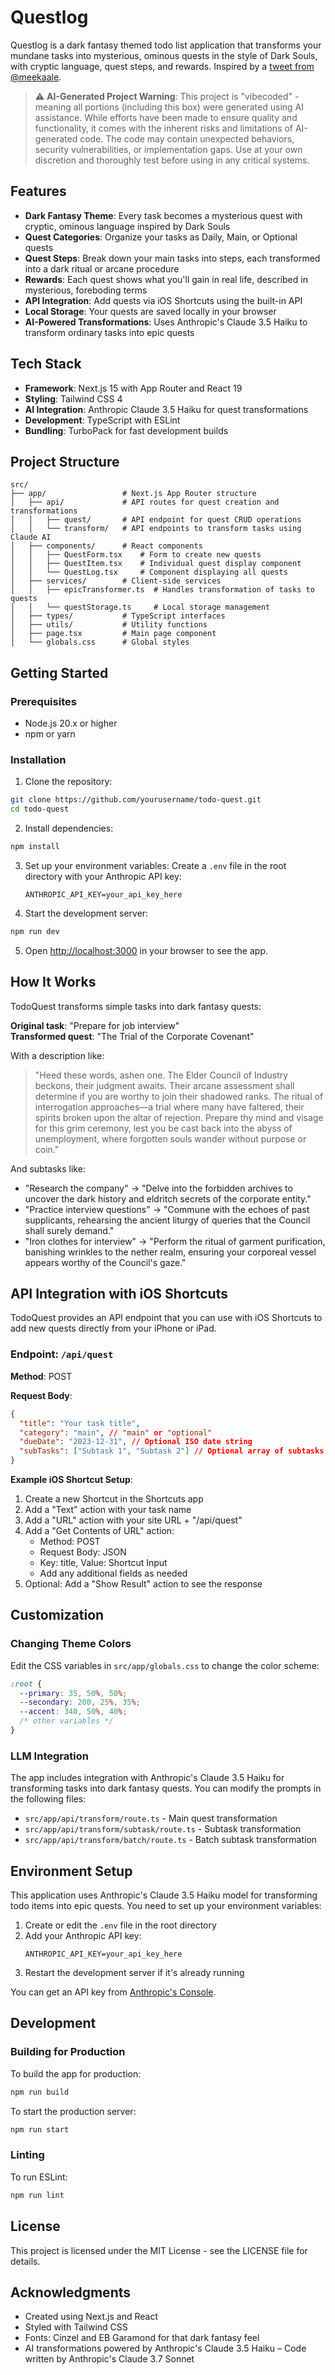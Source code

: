 # Questlog

Questlog is a dark fantasy themed todo list application that transforms your mundane tasks into mysterious, ominous quests in the style of Dark Souls, with cryptic language, quest steps, and rewards. Inspired by a [tweet from @meekaale](https://x.com/meekaale/status/1895877683684524160).

> ⚠️ **AI-Generated Project Warning**: This project is "vibecoded" - meaning all portions (including this box) were generated using AI assistance. While efforts have been made to ensure quality and functionality, it comes with the inherent risks and limitations of AI-generated code. The code may contain unexpected behaviors, security vulnerabilities, or implementation gaps. Use at your own discretion and thoroughly test before using in any critical systems.

## Features

- **Dark Fantasy Theme**: Every task becomes a mysterious quest with cryptic, ominous language inspired by Dark Souls
- **Quest Categories**: Organize your tasks as Daily, Main, or Optional quests
- **Quest Steps**: Break down your main tasks into steps, each transformed into a dark ritual or arcane procedure
- **Rewards**: Each quest shows what you'll gain in real life, described in mysterious, foreboding terms
- **API Integration**: Add quests via iOS Shortcuts using the built-in API
- **Local Storage**: Your quests are saved locally in your browser
- **AI-Powered Transformations**: Uses Anthropic's Claude 3.5 Haiku to transform ordinary tasks into epic quests

## Tech Stack

- **Framework**: Next.js 15 with App Router and React 19
- **Styling**: Tailwind CSS 4
- **AI Integration**: Anthropic Claude 3.5 Haiku for quest transformations
- **Development**: TypeScript with ESLint
- **Bundling**: TurboPack for fast development builds

## Project Structure

```
src/
├── app/                 # Next.js App Router structure
│   ├── api/             # API routes for quest creation and transformations
│   │   ├── quest/       # API endpoint for quest CRUD operations
│   │   └── transform/   # API endpoints to transform tasks using Claude AI
│   ├── components/      # React components
│   │   ├── QuestForm.tsx    # Form to create new quests
│   │   ├── QuestItem.tsx    # Individual quest display component
│   │   └── QuestLog.tsx     # Component displaying all quests
│   ├── services/        # Client-side services
│   │   ├── epicTransformer.ts  # Handles transformation of tasks to quests
│   │   └── questStorage.ts     # Local storage management
│   ├── types/           # TypeScript interfaces
│   ├── utils/           # Utility functions
│   ├── page.tsx         # Main page component
│   └── globals.css      # Global styles
```

## Getting Started

### Prerequisites

- Node.js 20.x or higher
- npm or yarn

### Installation

1. Clone the repository:
```bash
git clone https://github.com/yourusername/todo-quest.git
cd todo-quest
```

2. Install dependencies:
```bash
npm install
```

3. Set up your environment variables:
   Create a `.env` file in the root directory with your Anthropic API key:
   ```
   ANTHROPIC_API_KEY=your_api_key_here
   ```

4. Start the development server:
```bash
npm run dev
```

5. Open [http://localhost:3000](http://localhost:3000) in your browser to see the app.

## How It Works

TodoQuest transforms simple tasks into dark fantasy quests:

**Original task**: "Prepare for job interview"  
**Transformed quest**: "The Trial of the Corporate Covenant"

With a description like:
> "Heed these words, ashen one. The Elder Council of Industry beckons, their judgment awaits. Their arcane assessment shall determine if you are worthy to join their shadowed ranks. The ritual of interrogation approaches—a trial where many have faltered, their spirits broken upon the altar of rejection. Prepare thy mind and visage for this grim ceremony, lest you be cast back into the abyss of unemployment, where forgotten souls wander without purpose or coin."

And subtasks like:
- "Research the company" → "Delve into the forbidden archives to uncover the dark history and eldritch secrets of the corporate entity."
- "Practice interview questions" → "Commune with the echoes of past supplicants, rehearsing the ancient liturgy of queries that the Council shall surely demand."
- "Iron clothes for interview" → "Perform the ritual of garment purification, banishing wrinkles to the nether realm, ensuring your corporeal vessel appears worthy of the Council's gaze."

## API Integration with iOS Shortcuts

TodoQuest provides an API endpoint that you can use with iOS Shortcuts to add new quests directly from your iPhone or iPad.

### Endpoint: `/api/quest`

**Method**: POST

**Request Body**:
```json
{
  "title": "Your task title",
  "category": "main", // "main" or "optional"
  "dueDate": "2023-12-31", // Optional ISO date string
  "subTasks": ["Subtask 1", "Subtask 2"] // Optional array of subtasks
}
```

**Example iOS Shortcut Setup**:
1. Create a new Shortcut in the Shortcuts app
2. Add a "Text" action with your task name
3. Add a "URL" action with your site URL + "/api/quest"
4. Add a "Get Contents of URL" action:
   - Method: POST
   - Request Body: JSON
   - Key: title, Value: Shortcut Input
   - Add any additional fields as needed
5. Optional: Add a "Show Result" action to see the response

## Customization

### Changing Theme Colors

Edit the CSS variables in `src/app/globals.css` to change the color scheme:

```css
:root {
  --primary: 35, 50%, 50%;
  --secondary: 200, 25%, 35%;
  --accent: 340, 50%, 40%;
  /* other variables */
}
```

### LLM Integration

The app includes integration with Anthropic's Claude 3.5 Haiku for transforming tasks into dark fantasy quests. You can modify the prompts in the following files:

- `src/app/api/transform/route.ts` - Main quest transformation
- `src/app/api/transform/subtask/route.ts` - Subtask transformation
- `src/app/api/transform/batch/route.ts` - Batch subtask transformation

## Environment Setup

This application uses Anthropic's Claude 3.5 Haiku model for transforming todo items into epic quests. You need to set up your environment variables:

1. Create or edit the `.env` file in the root directory
2. Add your Anthropic API key:
   ```
   ANTHROPIC_API_KEY=your_api_key_here
   ```
3. Restart the development server if it's already running

You can get an API key from [Anthropic's Console](https://console.anthropic.com/).

## Development

### Building for Production

To build the app for production:

```bash
npm run build
```

To start the production server:

```bash
npm run start
```

### Linting

To run ESLint:

```bash
npm run lint
```

## License

This project is licensed under the MIT License - see the LICENSE file for details.

## Acknowledgments

- Created using Next.js and React
- Styled with Tailwind CSS
- Fonts: Cinzel and EB Garamond for that dark fantasy feel
- AI transformations powered by Anthropic's Claude 3.5 Haiku
– Code written by Anthropic's Claude 3.7 Sonnet
